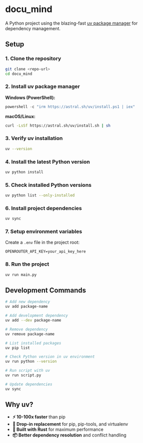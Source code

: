 # docu_mind

A Python project using the blazing-fast [uv package manager](https://docs.astral.sh/uv/) for dependency management.

## Setup

### 1. Clone the repository
```bash
git clone <repo-url>
cd docu_mind
```

### 2. Install uv package manager

**Windows (PowerShell):**
```powershell
powershell -c "irm https://astral.sh/uv/install.ps1 | iex"
```

**macOS/Linux:**
```bash
curl -LsSf https://astral.sh/uv/install.sh | sh
```

### 3. Verify uv installation
```bash
uv --version
```

### 4. Install the latest Python version
```bash
uv python install
```

### 5. Check installed Python versions
```bash
uv python list --only-installed
```

### 6. Install project dependencies
```bash
uv sync
```

### 7. Setup environment variables
Create a `.env` file in the project root:
```
OPENROUTER_API_KEY=your_api_key_here
```

### 8. Run the project
```bash
uv run main.py
```

## Development Commands

```bash
# Add new dependency
uv add package-name

# Add development dependency
uv add --dev package-name

# Remove dependency
uv remove package-name

# List installed packages
uv pip list

# Check Python version in uv environment
uv run python --version

# Run script with uv
uv run script.py

# Update dependencies
uv sync
```

## Why uv?

- **⚡ 10-100x faster** than pip
- **🔧 Drop-in replacement** for pip, pip-tools, and virtualenv
- **🚀 Built with Rust** for maximum performance
- **📦 Better dependency resolution** and conflict handling 